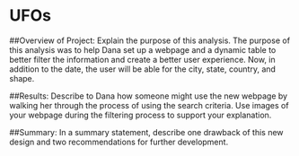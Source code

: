 # UFOs

##Overview of Project: Explain the purpose of this analysis.
The purpose of this analysis was to help Dana set up a webpage and a dynamic table to better filter the information and create a better user experience. Now, in addition to the date, the user will be able for the city, state, country, and shape.

##Results: Describe to Dana how someone might use the new webpage by walking her through the process of using the search criteria. Use images of your webpage during the filtering process to support your explanation.


##Summary: In a summary statement, describe one drawback of this new design and two recommendations for further development.
